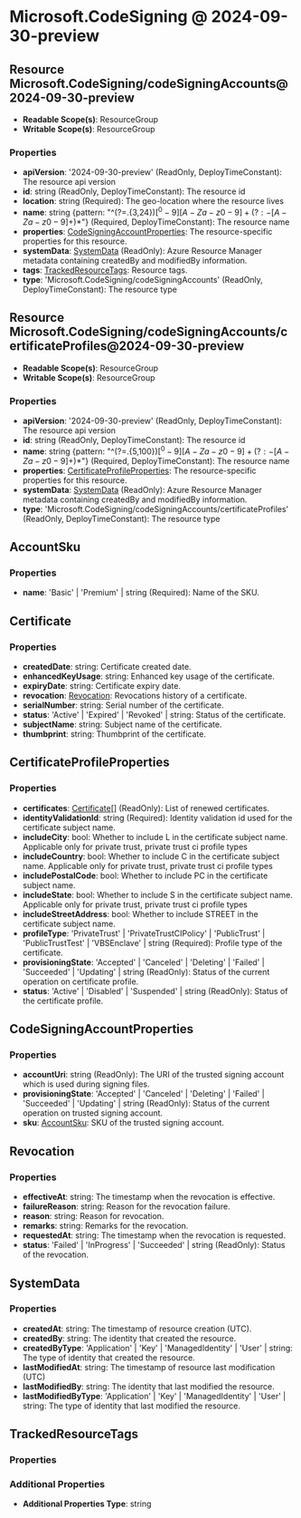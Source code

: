 # Microsoft.CodeSigning @ 2024-09-30-preview

## Resource Microsoft.CodeSigning/codeSigningAccounts@2024-09-30-preview
* **Readable Scope(s)**: ResourceGroup
* **Writable Scope(s)**: ResourceGroup
### Properties
* **apiVersion**: '2024-09-30-preview' (ReadOnly, DeployTimeConstant): The resource api version
* **id**: string (ReadOnly, DeployTimeConstant): The resource id
* **location**: string (Required): The geo-location where the resource lives
* **name**: string {pattern: "^(?=.{3,24}$)[^0-9][A-Za-z0-9]+(?:-[A-Za-z0-9]+)*$"} (Required, DeployTimeConstant): The resource name
* **properties**: [CodeSigningAccountProperties](#codesigningaccountproperties): The resource-specific properties for this resource.
* **systemData**: [SystemData](#systemdata) (ReadOnly): Azure Resource Manager metadata containing createdBy and modifiedBy information.
* **tags**: [TrackedResourceTags](#trackedresourcetags): Resource tags.
* **type**: 'Microsoft.CodeSigning/codeSigningAccounts' (ReadOnly, DeployTimeConstant): The resource type

## Resource Microsoft.CodeSigning/codeSigningAccounts/certificateProfiles@2024-09-30-preview
* **Readable Scope(s)**: ResourceGroup
* **Writable Scope(s)**: ResourceGroup
### Properties
* **apiVersion**: '2024-09-30-preview' (ReadOnly, DeployTimeConstant): The resource api version
* **id**: string (ReadOnly, DeployTimeConstant): The resource id
* **name**: string {pattern: "^(?=.{5,100}$)[^0-9][A-Za-z0-9]+(?:-[A-Za-z0-9]+)*$"} (Required, DeployTimeConstant): The resource name
* **properties**: [CertificateProfileProperties](#certificateprofileproperties): The resource-specific properties for this resource.
* **systemData**: [SystemData](#systemdata) (ReadOnly): Azure Resource Manager metadata containing createdBy and modifiedBy information.
* **type**: 'Microsoft.CodeSigning/codeSigningAccounts/certificateProfiles' (ReadOnly, DeployTimeConstant): The resource type

## AccountSku
### Properties
* **name**: 'Basic' | 'Premium' | string (Required): Name of the SKU.

## Certificate
### Properties
* **createdDate**: string: Certificate created date.
* **enhancedKeyUsage**: string: Enhanced key usage of the certificate.
* **expiryDate**: string: Certificate expiry date.
* **revocation**: [Revocation](#revocation): Revocations history of a certificate.
* **serialNumber**: string: Serial number of the certificate.
* **status**: 'Active' | 'Expired' | 'Revoked' | string: Status of the certificate.
* **subjectName**: string: Subject name of the certificate.
* **thumbprint**: string: Thumbprint of the certificate.

## CertificateProfileProperties
### Properties
* **certificates**: [Certificate](#certificate)[] (ReadOnly): List of renewed certificates.
* **identityValidationId**: string (Required): Identity validation id used for the certificate subject name.
* **includeCity**: bool: Whether to include L in the certificate subject name. Applicable only for private trust, private trust ci profile types
* **includeCountry**: bool: Whether to include C in the certificate subject name. Applicable only for private trust, private trust ci profile types
* **includePostalCode**: bool: Whether to include PC in the certificate subject name.
* **includeState**: bool: Whether to include S in the certificate subject name. Applicable only for private trust, private trust ci profile types
* **includeStreetAddress**: bool: Whether to include STREET in the certificate subject name.
* **profileType**: 'PrivateTrust' | 'PrivateTrustCIPolicy' | 'PublicTrust' | 'PublicTrustTest' | 'VBSEnclave' | string (Required): Profile type of the certificate.
* **provisioningState**: 'Accepted' | 'Canceled' | 'Deleting' | 'Failed' | 'Succeeded' | 'Updating' | string (ReadOnly): Status of the current operation on certificate profile.
* **status**: 'Active' | 'Disabled' | 'Suspended' | string (ReadOnly): Status of the certificate profile.

## CodeSigningAccountProperties
### Properties
* **accountUri**: string (ReadOnly): The URI of the trusted signing account which is used during signing files.
* **provisioningState**: 'Accepted' | 'Canceled' | 'Deleting' | 'Failed' | 'Succeeded' | 'Updating' | string (ReadOnly): Status of the current operation on trusted signing account.
* **sku**: [AccountSku](#accountsku): SKU of the trusted signing account.

## Revocation
### Properties
* **effectiveAt**: string: The timestamp when the revocation is effective.
* **failureReason**: string: Reason for the revocation failure.
* **reason**: string: Reason for revocation.
* **remarks**: string: Remarks for the revocation.
* **requestedAt**: string: The timestamp when the revocation is requested.
* **status**: 'Failed' | 'InProgress' | 'Succeeded' | string (ReadOnly): Status of the revocation.

## SystemData
### Properties
* **createdAt**: string: The timestamp of resource creation (UTC).
* **createdBy**: string: The identity that created the resource.
* **createdByType**: 'Application' | 'Key' | 'ManagedIdentity' | 'User' | string: The type of identity that created the resource.
* **lastModifiedAt**: string: The timestamp of resource last modification (UTC)
* **lastModifiedBy**: string: The identity that last modified the resource.
* **lastModifiedByType**: 'Application' | 'Key' | 'ManagedIdentity' | 'User' | string: The type of identity that last modified the resource.

## TrackedResourceTags
### Properties
### Additional Properties
* **Additional Properties Type**: string

